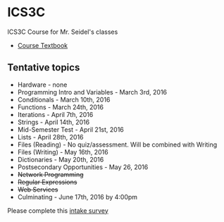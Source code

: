 ICS3C
=====

ICS3C Course for Mr. Seidel's classes

* [Course Textbook](http://www.pythonlearn.com/book.php)

Tentative topics
-------
* Hardware - none
* Programming Intro and Variables - March 3rd, 2016
* Conditionals - March 10th, 2016
* Functions - March 24th, 2016
* Iterations - April 7th, 2016
* Strings - April 14th, 2016
* Mid-Semester Test - April 21st, 2016
* Lists - April 28th, 2016
* Files (Reading) - No quiz/assessment.  Will be combined with Writing
* Files (Writing) - May 16th, 2016
* Dictionaries - May 20th, 2016
* Postsecondary Opportunities - May 26, 2016
* ~~Network Programming~~
* ~~Regular Expressions~~
* ~~Web Services~~ 
* Culminating - June 17th, 2016 by 4:00pm

Please complete this [intake survey](https://www.surveymonkey.com/r/TN2JR3P)

